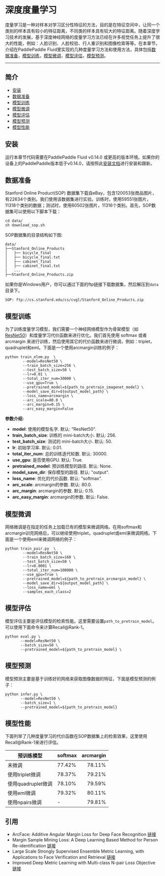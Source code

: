 # 深度度量学习
度量学习是一种对样本对学习区分性特征的方法，目的是在特征空间中，让同一个类别的样本具有较小的特征距离，不同类的样本具有较大的特征距离。随着深度学习技术的发展，基于深度神经网络的度量学习方法已经在许多视觉任务上提升了很大的性能，例如：人脸识别、人脸校验、行人重识别和图像检索等等。在本章节，介绍在PaddlePaddle Fluid里实现的几种度量学习方法和使用方法，具体包括[数据准备](#数据准备)，[模型训练](#模型训练)，[模型微调](#模型微调)，[模型评估](#模型评估)，[模型预测](#模型预测)。

---
## 简介
- [安装](#安装)
- [数据准备](#数据准备)
- [模型训练](#模型训练)
- [模型微调](#模型微调)
- [模型评估](#模型评估)
- [模型预测](#模型预测)
- [模型性能](#模型性能)

## 安装

运行本章节代码需要在PaddlePaddle Fluid v0.14.0 或更高的版本环境。如果你的设备上的PaddlePaddle版本低于v0.14.0，请按照此[安装文档](http://paddlepaddle.org/documentation/docs/zh/1.3/beginners_guide/install/index_cn.html)进行安装和跟新。

## 数据准备

Stanford Online Product(SOP) 数据集下载自eBay，包含120053张商品图片，有22634个类别。我们使用该数据集进行实验。训练时，使用59551张图片，11318个类别的数据；测试时，使用60502张图片，11316个类别。首先，SOP数据集可以使用以下脚本下载：
```
cd data/
sh download_sop.sh
```

SOP数据集的目录结构如下图:
```
data/
├──Stanford_Online_Products
│   ├── bicycle_final
│   ├── bicycle_final.txt
│   ├── cabinet_final
│   ├── cabinet_final.txt
|   ...
├──Stanford_Online_Products.zip
```

如果你是Windows用户，你可以通过下面的ftp链接下载数据集，然后解压到```data```目录下。
```
SOP: ftp://cs.stanford.edu/cs/cvgl/Stanford_Online_Products.zip
```

## 模型训练 

为了训练度量学习模型，我们需要一个神经网络模型作为骨架模型（如[ResNet50](http://paddle-imagenet-models-name.bj.bcebos.com/ResNet50_pretrained.tar)）和度量学习代价函数来进行优化。我们首先使用 softmax 或者 arcmargin 来进行训练，然后使用其它的代价函数来进行微调，例如：triplet，quadruplet和eml。下面是一个使用arcmargin训练的例子：


```
python train_elem.py  \
        --model=ResNet50 \
        --train_batch_size=256 \
        --test_batch_size=50 \
        --lr=0.01 \
        --total_iter_num=30000 \
        --use_gpu=True \
        --pretrained_model=${path_to_pretrain_imagenet_model} \
        --model_save_dir=${output_model_path} \
        --loss_name=arcmargin \
        --arc_scale=80.0 \ 
        --arc_margin=0.15 \
        --arc_easy_margin=False
```
**参数介绍:**
* **model**: 使用的模型名字. 默认: "ResNet50".
* **train_batch_size**: 训练的 mini-batch大小. 默认: 256.
* **test_batch_size**: 测试的 mini-batch大小. 默认: 50.
* **lr**: 初始学习率. 默认: 0.01.
* **total_iter_num**: 总的训练迭代轮数. 默认: 30000.
* **use_gpu**: 是否使用GPU. 默认: True.
* **pretrained_model**: 预训练模型的路径. 默认: None.
* **model_save_dir**: 保存模型的路径. 默认: "output".
* **loss_name**: 优化的代价函数. 默认: "softmax".
* **arc_scale**: arcmargin的参数. 默认: 80.0.
* **arc_margin**: arcmargin的参数. 默认: 0.15.
* **arc_easy_margin**: arcmargin的参数. 默认: False.

## 模型微调

网络微调是在指定的任务上加载已有的模型来微调网络。在用softmax和arcmargin训完网络后，可以继续使用triplet，quadruplet或eml来微调网络。下面是一个使用eml来微调网络的例子：

```
python train_pair.py  \
        --model=ResNet50 \
        --train_batch_size=160 \
        --test_batch_size=50 \
        --lr=0.0001 \
        --total_iter_num=100000 \
        --use_gpu=True \
        --pretrained_model=${path_to_pretrain_arcmargin_model} \
        --model_save_dir=${output_model_path} \
        --loss_name=eml \
        --samples_each_class=2
```

## 模型评估
模型评估主要是评估模型的检索性能。这里需要设置```path_to_pretrain_model```。可以使用下面命令来计算Recall@Rank-1。
```
python eval.py \
       --model=ResNet50 \
       --batch_size=50 \
       --pretrained_model=${path_to_pretrain_model} \
```

## 模型预测
模型预测主要是基于训练好的网络来获取图像数据的特征，下面是模型预测的例子：
```
python infer.py \
       --model=ResNet50 \
       --batch_size=1 \         
       --pretrained_model=${path_to_pretrain_model}
```

## 模型性能

下面列举了几种度量学习的代价函数在SOP数据集上的检索效果，这里使用Recall@Rank-1来进行评估。

|预训练模型 | softmax | arcmargin
|- | - | -:
|未微调 | 77.42% | 78.11%
|使用triplet微调 | 78.37% | 79.21%
|使用quadruplet微调 | 78.10% | 79.59%
|使用eml微调 | 79.32% | 80.11%
|使用npairs微调 | - | 79.81%

## 引用

- ArcFace: Additive Angular Margin Loss for Deep Face Recognition [链接](https://arxiv.org/abs/1801.07698)
- Margin Sample Mining Loss: A Deep Learning Based Method for Person Re-identification [链接](https://arxiv.org/abs/1710.00478)
- Large Scale Strongly Supervised Ensemble Metric Learning, with Applications to Face Verification and Retrieval [链接](https://arxiv.org/abs/1212.6094)
- Improved Deep Metric Learning with Multi-class N-pair Loss Objective [链接](http://www.nec-labs.com/uploads/images/Department-Images/MediaAnalytics/papers/nips16_npairmetriclearning.pdf)

